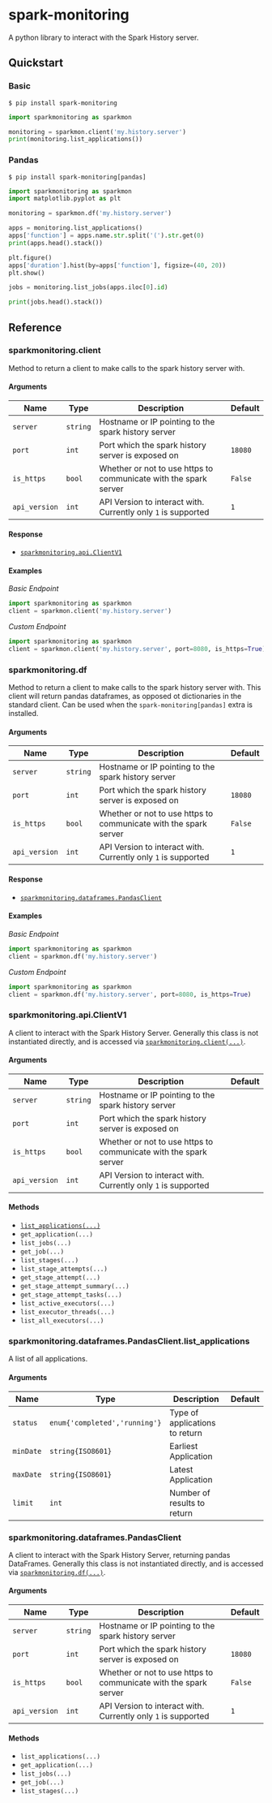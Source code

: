 # spark-monitoring

A python library to interact with the Spark History server.

## Quickstart

### Basic

```shell
$ pip install spark-monitoring
```
```python
import sparkmonitoring as sparkmon

monitoring = sparkmon.client('my.history.server')
print(monitoring.list_applications())
```

### Pandas

```shell
$ pip install spark-monitoring[pandas]
```

```python
import sparkmonitoring as sparkmon
import matplotlib.pyplot as plt

monitoring = sparkmon.df('my.history.server')

apps = monitoring.list_applications()
apps['function'] = apps.name.str.split('(').str.get(0)
print(apps.head().stack())

plt.figure()
apps['duration'].hist(by=apps['function'], figsize=(40, 20))
plt.show()

jobs = monitoring.list_jobs(apps.iloc[0].id)

print(jobs.head().stack())
```

## Reference

### sparkmonitoring.client

Method to return a client to make calls to the spark history server with.

#### Arguments

| Name | Type | Description | Default |
|------|------|-------------|---------|
| `server` | `string` | Hostname or IP pointing to the spark history server | |
| `port` | `int` | Port which the spark history server is exposed on | `18080` |
| `is_https` | `bool` |  Whether or not to use https to communicate with the spark server | `False`
| `api_version` | `int` | API Version to interact with. Currently only `1` is supported | `1` |

#### Response

 - [`sparkmonitoring.api.ClientV1`](#sparkmonitoringapiclientv1)
 
#### Examples
_Basic Endpoint_
```python
import sparkmonitoring as sparkmon
client = sparkmon.client('my.history.server')
```

_Custom Endpoint_
```python
import sparkmonitoring as sparkmon
client = sparkmon.client('my.history.server', port=8080, is_https=True)
```

### sparkmonitoring.df

Method to return a client to make calls to the spark history server with. This
client will return pandas dataframes, as opposed ot dictionaries in the
standard client. Can be used when the `spark-monitoring[pandas]` extra is 
installed.

#### Arguments

| Name | Type | Description | Default |
|------|------|-------------|---------|
| `server` | `string` | Hostname or IP pointing to the spark history server | |
| `port` | `int` | Port which the spark history server is exposed on | `18080` |
| `is_https` | `bool` |  Whether or not to use https to communicate with the spark server | `False`
| `api_version` | `int` | API Version to interact with. Currently only `1` is supported | `1` |

#### Response

 - [`sparkmonitoring.dataframes.PandasClient`](#sparkmonitoringdataframespandasclient)

#### Examples
_Basic Endpoint_
```python
import sparkmonitoring as sparkmon
client = sparkmon.df('my.history.server')
```

_Custom Endpoint_
```python
import sparkmonitoring as sparkmon
client = sparkmon.df('my.history.server', port=8080, is_https=True)

```

### sparkmonitoring.api.ClientV1

A client to interact with the Spark History Server.
Generally this class is not instantiated directly, and is accessed via
[`sparkmonitoring.client(...)`](#sparkmonitoringclient).

#### Arguments

| Name | Type | Description | Default |
|------|------|-------------|---------|
| `server` | `string` | Hostname or IP pointing to the spark history server | |
| `port` | `int` | Port which the spark history server is exposed on | |
| `is_https` | `bool` |  Whether or not to use https to communicate with the spark server | | 
| `api_version` | `int` | API Version to interact with. Currently only `1` is supported | |

#### Methods

 - [`list_applications(...)`](#sparkmonitoringdataframespandasclientlistapplications)
 - `get_application(...)`
 - `list_jobs(...)`
 - `get_job(...)`
 - `list_stages(...)`
 - `list_stage_attempts(...)`
 - `get_stage_attempt(...)`
 - `get_stage_attempt_summary(...)`
 - `get_stage_attempt_tasks(...)`
 - `list_active_executors(...)`
 - `list_executor_threads(...)`
 - `list_all_executors(...)`

### sparkmonitoring.dataframes.PandasClient.list_applications

A list of all applications.

#### Arguments

| Name | Type | Description | Default |
|------|------|-------------|---------|
| `status` | `enum{'completed','running'}` | Type of applications to return |
| `minDate` | `string{ISO8601}` | Earliest Application |
| `maxDate` | `string{ISO8601}` | Latest Application |
| `limit` | `int` | Number of results to return |

### sparkmonitoring.dataframes.PandasClient

A client to interact with the Spark History Server, returning pandas
DataFrames.
Generally this class is not instantiated directly, and is accessed via
[`sparkmonitoring.df(...)`](#sparkmonitoringdf).

#### Arguments


| Name | Type | Description | Default |
|------|------|-------------|---------|
| `server` | `string` | Hostname or IP pointing to the spark history server | |
| `port` | `int` | Port which the spark history server is exposed on | `18080` |
| `is_https` | `bool` |  Whether or not to use https to communicate with the spark server | `False`
| `api_version` | `int` | API Version to interact with. Currently only `1` is supported | `1` |

#### Methods

 - `list_applications(...)`
 - `get_application(...)`
 - `list_jobs(...)`
 - `get_job(...)`
 - `list_stages(...)`
